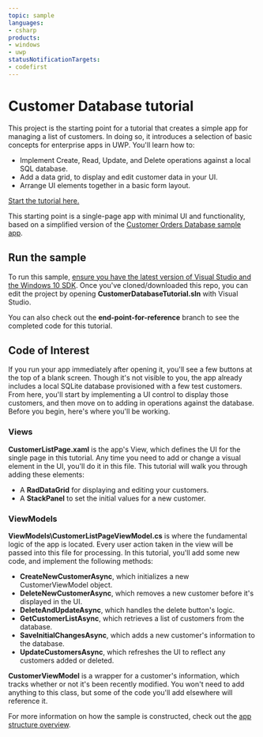 ```yaml
---
topic: sample
languages:
- csharp
products:
- windows
- uwp
statusNotificationTargets:
- codefirst
---
```


# Customer Database tutorial

This project is the starting point for a tutorial that creates a simple app for managing a list of customers. In doing so, it introduces a selection of basic concepts for enterprise apps in UWP. You'll learn how to:

* Implement Create, Read, Update, and Delete operations against a local SQL database.
* Add a data grid, to display and edit customer data in your UI.
* Arrange UI elements together in a basic form layout.

[Start the tutorial here.](https://docs.microsoft.com/windows/uwp/enterprise/customer-database-tutorial)

This starting point is a single-page app with minimal UI and functionality, based on a simplified version of the [Customer Orders Database sample app](https://github.com/Microsoft/Windows-appsample-customers-orders-database).

## Run the sample

To run this sample, [ensure you have the latest version of Visual Studio and the Windows 10 SDK](https://developer.microsoft.com/windows/downloads/windows-10-sdk). Once you've cloned/downloaded this repo, you can edit the project by opening **CustomerDatabaseTutorial.sln** with Visual Studio.

You can also check out the **end-point-for-reference** branch to see the completed code for this tutorial.

## Code of Interest

If you run your app immediately after opening it, you'll see a few buttons at the top of a blank screen. Though it's not visible to you, the app already includes a local SQLite database provisioned with a few test customers. From here, you'll start by implementing a UI control to display those customers, and then move on to adding in operations against the database. Before you begin, here's where you'll be working.

### Views

**CustomerListPage.xaml** is the app's View, which defines the UI for the single page in this tutorial. Any time you need to add or change a visual element in the UI, you'll do it in this file. This tutorial will walk you through adding these elements:

* A **RadDataGrid** for displaying and editing your customers. 
* A **StackPanel** to set the initial values for a new customer.

### ViewModels

**ViewModels\CustomerListPageViewModel.cs** is where the fundamental logic of the app is located. Every user action taken in the view will be passed into this file for processing. In this tutorial, you'll add some new code, and implement the following methods:

* **CreateNewCustomerAsync**, which initializes a new CustomerViewModel object.
* **DeleteNewCustomerAsync**, which removes a new customer before it's displayed in the UI.
* **DeleteAndUpdateAsync**, which handles the delete button's logic.
* **GetCustomerListAsync**, which retrieves a list of customers from the database.
* **SaveInitialChangesAsync**, which adds a new customer's information to the database.
* **UpdateCustomersAsync**, which refreshes the UI to reflect any customers added or deleted.

**CustomerViewModel** is a wrapper for a customer's information, which tracks whether or not it's been recently modified. You won't need to add anything to this class, but some of the code you'll add elsewhere will reference it.

For more information on how the sample is constructed, check out the [app structure overview](https://docs.microsoft.com/windows/uwp/enterprise/customer-database-app-structure).
